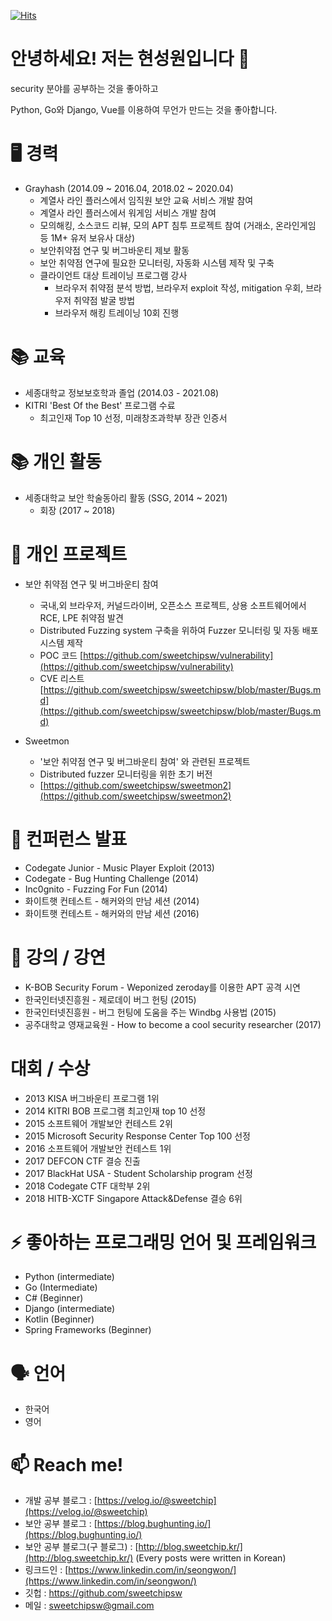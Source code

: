 [![Hits](https://hits.seeyoufarm.com/api/count/incr/badge.svg?url=https%3A%2F%2Fgithub.com%2Fsweetchipsw%2Fsweetchipsw)](https://hits.seeyoufarm.com)

# 안녕하세요! 저는 현성원입니다 👋

security 분야를 공부하는 것을 좋아하고

Python, Go와 Django, Vue를 이용하여 무언가 만드는 것을 좋아합니다.

# 🖥️ 경력
- Grayhash (2014.09 ~ 2016.04, 2018.02 ~ 2020.04)
    - 계열사 라인 플러스에서 임직원 보안 교육 서비스 개발 참여
    - 계열사 라인 플러스에서 워게임 서비스 개발 참여
    - 모의해킹, 소스코드 리뷰, 모의 APT 침투 프로젝트 참여 (거래소, 온라인게임 등 1M+ 유저 보유사 대상)
    - 보안취약점 연구 및 버그바운티 제보 활동
    - 보안 취약점 연구에 필요한 모니터링, 자동화 시스템 제작 및 구축
    - 클라이언트 대상 트레이닝 프로그램 강사
      - 브라우저 취약점 분석 방법, 브라우저 exploit 작성, mitigation 우회, 브라우저 취약점 발굴 방법
      - 브라우저 해킹 트레이닝 10회 진행

# 📚 교육
- 세종대학교 정보보호학과 졸업 (2014.03 - 2021.08)
- KITRI 'Best Of the Best' 프로그램 수료
  - 최고인재 Top 10 선정, 미래창조과학부 장관 인증서

# 📚 개인 활동
- 세종대학교 보안 학술동아리 활동 (SSG, 2014 ~ 2021)
  - 회장 (2017 ~ 2018)

# 💪 개인 프로젝트
- 보안 취약점 연구 및 버그바운티 참여
    - 국내,외 브라우저, 커널드라이버, 오픈소스 프로젝트, 상용 소프트웨어에서 RCE, LPE 취약점 발견
    - Distributed Fuzzing system 구축을 위하여 Fuzzer 모니터링 및 자동 배포 시스템 제작
    - POC 코드 [https://github.com/sweetchipsw/vulnerability](https://github.com/sweetchipsw/vulnerability)
    - CVE 리스트 [https://github.com/sweetchipsw/sweetchipsw/blob/master/Bugs.md](https://github.com/sweetchipsw/sweetchipsw/blob/master/Bugs.md)

- Sweetmon
    - '보안 취약점 연구 및 버그바운티 참여' 와 관련된 프로젝트
    - Distributed fuzzer 모니터링을 위한 초기 버전
    - [https://github.com/sweetchipsw/sweetmon2](https://github.com/sweetchipsw/sweetmon2)

# 💪 컨퍼런스 발표
- Codegate Junior - Music Player Exploit (2013)
- Codegate - Bug Hunting Challenge (2014)
- Inc0gnito - Fuzzing For Fun (2014)
- 화이트햇 컨테스트 - 해커와의 만남 세션 (2014)
- 화이트햇 컨테스트 - 해커와의 만남 세션 (2016)

# 💪 강의 / 강연
- K-BOB Security Forum - Weponized zeroday를 이용한 APT 공격 시연
- 한국인터넷진흥원 - 제로데이 버그 헌팅 (2015)
- 한국인터넷진흥원 - 버그 헌팅에 도움을 주는 Windbg 사용법 (2015)
- 공주대학교 영재교육원 - How to become a cool security researcher (2017)

# 대회 / 수상
- 2013 KISA 버그바운티 프로그램 1위
- 2014 KITRI BOB 프로그램 최고인재 top 10 선정
- 2015 소프트웨어 개발보안 컨테스트 2위
- 2015 Microsoft Security Response Center Top 100 선정
- 2016 소프트웨어 개발보안 컨테스트 1위
- 2017 DEFCON CTF 결승 진출
- 2017 BlackHat USA - Student Scholarship program 선정
- 2018 Codegate CTF 대학부 2위
- 2018 HITB-XCTF Singapore Attack&Defense 결승 6위

# ⚡ 좋아하는 프로그래밍 언어 및 프레임워크
- Python (intermediate)
- Go (Intermediate)
- C# (Beginner)
- Django (intermediate)
- Kotlin (Beginner)
- Spring Frameworks (Beginner)

# 🗣️ 언어
- 한국어
- 영어

# 📫 Reach me!
- 개발 공부 블로그 : [https://velog.io/@sweetchip](https://velog.io/@sweetchip)
- 보안 공부 블로그 : [https://blog.bughunting.io/](https://blog.bughunting.io/)
- 보안 공부 블로그(구 블로그) : [http://blog.sweetchip.kr/](http://blog.sweetchip.kr/) (Every posts were written in Korean)
- 링크드인 : [https://www.linkedin.com/in/seongwon/](https://www.linkedin.com/in/seongwon/)
- 깃헙 : https://github.com/sweetchipsw
- 메일 : sweetchipsw@gmail.com

